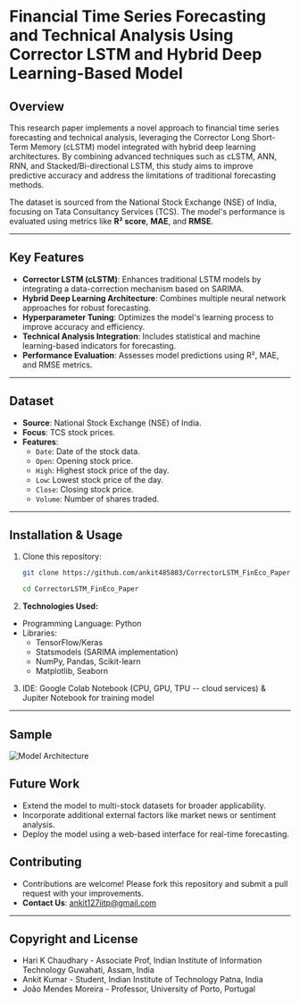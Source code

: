 

# **Financial Time Series Forecasting and Technical Analysis Using Corrector LSTM and Hybrid Deep Learning-Based Model**

## **Overview**
This research paper implements a novel approach to financial time series forecasting and technical analysis, leveraging the Corrector Long Short-Term Memory (cLSTM) model integrated with hybrid deep learning architectures. By combining advanced techniques such as cLSTM, ANN, RNN, and Stacked/Bi-directional LSTM, this study aims to improve predictive accuracy and address the limitations of traditional forecasting methods.

The dataset is sourced from the National Stock Exchange (NSE) of India, focusing on Tata Consultancy Services (TCS). The model's performance is evaluated using metrics like **R² score**, **MAE**, and **RMSE**.

---

## **Key Features**
- **Corrector LSTM (cLSTM)**: Enhances traditional LSTM models by integrating a data-correction mechanism based on SARIMA.
- **Hybrid Deep Learning Architecture**: Combines multiple neural network approaches for robust forecasting.
- **Hyperparameter Tuning**: Optimizes the model's learning process to improve accuracy and efficiency.
- **Technical Analysis Integration**: Includes statistical and machine learning-based indicators for forecasting.
- **Performance Evaluation**: Assesses model predictions using R², MAE, and RMSE metrics.

---

## **Dataset**
- **Source**: National Stock Exchange (NSE) of India.
- **Focus**: TCS stock prices.
- **Features**:
  - `Date`: Date of the stock data.
  - `Open`: Opening stock price.
  - `High`: Highest stock price of the day.
  - `Low`: Lowest stock price of the day.
  - `Close`: Closing stock price.
  - `Volume`: Number of shares traded.

---

## **Installation & Usage**

1. Clone this repository:
   ```bash
   git clone https://github.com/ankit485803/CorrectorLSTM_FinEco_Paper.git
   
   cd CorrectorLSTM_FinEco_Paper

2. **Technologies Used:** 
* Programming Language: Python
* Libraries:
    - TensorFlow/Keras
    - Statsmodels (SARIMA implementation)
    - NumPy, Pandas, Scikit-learn
    - Matplotlib, Seaborn

3. IDE: Google Colab Notebook (CPU, GPU, TPU -- cloud services) & Jupiter Notebook for training model



---

## Sample
![Model Architecture](https://github.com/ankit485803/CorrectorLSTM_FinEco_Paper/blob/main/Model/Bi_Directional_LSTM/OnEntireData_usingBiDirectionalLSTM.png) 



## Future Work
- Extend the model to multi-stock datasets for broader applicability.
- Incorporate additional external factors like market news or sentiment analysis.
- Deploy the model using a web-based interface for real-time forecasting.



## Contributing
- Contributions are welcome! Please fork this repository and submit a pull request with your improvements.
- **Contact Us**:  ankit127iitp@gmail.com




---

<!-- Authors -->


## Copyright and License 

* Hari K Chaudhary - Associate Prof, Indian Institute of Information Technology Guwahati, Assam, India
* Ankit Kumar - Student, Indian Institute of Technology Patna, India
* João Mendes Moreira - Professor, University of Porto, Portugal
